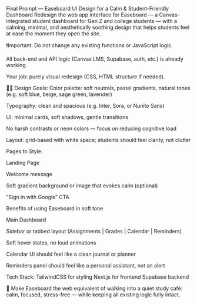 Final Prompt — Easeboard UI Design for a Calm & Student-Friendly Dashboard
Redesign the web app interface for Easeboard — a Canvas-integrated student dashboard for Gen Z and college students — with a calming, minimal, and aesthetically soothing design that helps students feel at ease the moment they open the site.

❗Important:
Do not change any existing functions or JavaScript logic.

All back-end and API logic (Canvas LMS, Supabase, auth, etc.) is already working.

Your job: purely visual redesign (CSS, HTML structure if needed).

🧘‍♀️ Design Goals:
Color palette: soft neutrals, pastel gradients, natural tones (e.g. soft blue, beige, sage green, lavender)

Typography: clean and spacious (e.g. Inter, Sora, or Nunito Sans)

UI: minimal cards, soft shadows, gentle transitions

No harsh contrasts or neon colors — focus on reducing cognitive load

Layout: grid-based with white space; students should feel clarity, not clutter

Pages to Style:

Landing Page

Welcome message

Soft gradient background or image that evokes calm (optional)

“Sign in with Google” CTA

Benefits of using Easeboard in soft tone

Main Dashboard

Sidebar or tabbed layout (Assignments | Grades | Calendar | Reminders)

Soft hover states, no loud animations

Calendar UI should feel like a clean journal or planner

Reminders panel should feel like a personal assistant, not an alert

Tech Stack:
TailwindCSS for styling
Next.js for frontend
Supabase backend

🧠 Make Easeboard the web equivalent of walking into a quiet study café: calm, focused, stress-free — while keeping all existing logic fully intact.